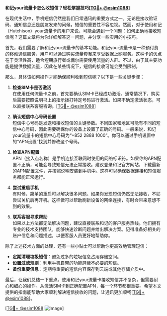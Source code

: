 **和记your流量卡怎么收短信？轻松掌握技巧[[TG💪+ @esim1088](https://t.me/s/esim1088)]**

在现代生活中，手机短信仍然是我们日常通讯的重要方式之一。无论是接收验证码、通知信息还是朋友发来的问候，短信的重要性不容忽视。然而，对于使用和记（Hutchison）your流量卡的用户来说，可能会遇到一个问题：如何正确地接收短信呢？这篇文章将为你详细解答这一问题，并分享一些实用的小技巧。

首先，我们需要了解和记your流量卡的基本功能。和记your流量卡是一种预付费的移动通信服务，用户可以通过购买流量套餐来享受数据上网服务。这种卡的优点在于灵活性高，适合短期旅行者或偶尔需要使用流量的人群。不过，由于其主要功能是提供数据流量，因此在某些情况下，短信的接收可能会受到限制。

那么，具体该如何操作才能确保顺利收到短信呢？以下是一些关键步骤：

1. **检查SIM卡是否激活**  
   在使用任何流量卡之前，首先要确认SIM卡已经成功激活。通常情况下，购买后需要按照说明书上的指示拨打特定号码进行激活。如果不确定激活状态，可以直接联系客服咨询。[[TG💪+ @esim1088](https://t.me/s/esim1088)]

2. **确认短信中心号码设置**  
   短信中心号码是发送和接收短信的关键参数。不同国家和地区可能有不同的短信中心号码，因此需要确保你的设备上设置了正确的号码。一般来说，和记your流量卡的短信中心号码为“+852 2888 1000”。你可以通过手机设置中的“APN设置”找到并修改这个号码。

3. **检查APN配置**  
   APN（接入点名称）是手机连接互联网时使用的网络标识符。如果你的APN配置不正确，可能会导致短信无法正常接收。建议登录和记官方网站，下载最新的APN配置文件，并按照说明安装到手机中。这样可以确保数据连接和短信服务都能正常运行。

4. **尝试重启手机**  
   有时候，简单的重启可以解决很多问题。如果你发现短信仍然无法接收，不妨尝试关机后再开机。这样做可以帮助刷新设备的网络连接，有时会带来意想不到的效果。

5. **联系客服寻求帮助**  
   如果以上方法都无法解决问题，建议直接联系和记的客户服务热线。他们拥有专业的技术支持团队，能够快速诊断问题并给出解决方案。记得准备好相关的账户信息和问题描述，以便客服人员更好地帮助你。

除了上述技术方面的处理，还有一些小贴士可以帮助你更高效地管理短信：

- **定期清理垃圾短信**：避免过多的垃圾信息占用存储空间。
- **设置过滤规则**：利用手机自带的功能屏蔽不必要的短信。
- **备份重要信息**：定期将重要的短信内容保存到云端或其他存储介质中。

最后，让我们总结一下重点。使用和记your流量卡接收短信并不复杂，但需要耐心和细心的操作。从激活SIM卡到正确配置APN，每一个环节都很重要。希望本文提供的指南能帮助大家顺利解决短信接收的问题，让通讯更加顺畅[[TG💪+ @esim1088](https://t.me/s/esim1088)]。

[[TG💪+ @esim1088](https://t.me/s/esim1088) ![Image](https://i.postimg.cc/4NQfJmqS/Snipaste-2025-05-13-00-14-12.png)]